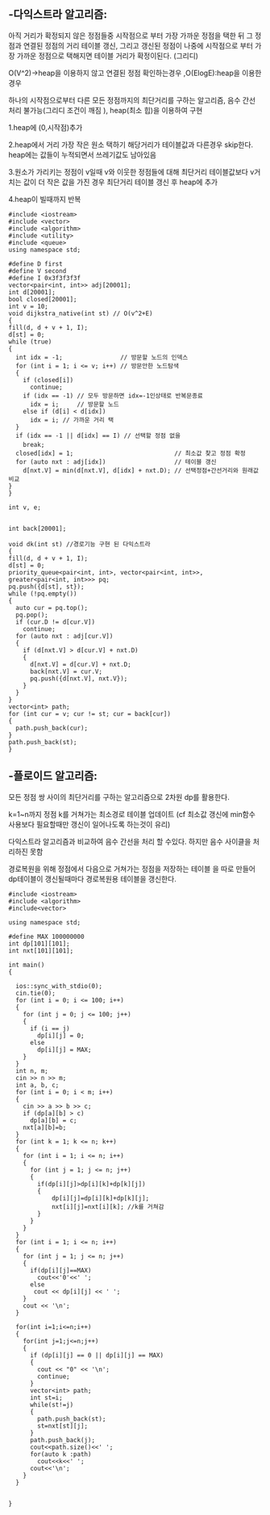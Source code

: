 -다익스트라 알고리즘:
-
아직 거리가 확정되지 않은 정점들중 시작점으로 부터 가장 가까운 정점을 택한 뒤 그 정점과 연결된 정점의 거리 테이블 갱신, 그리고 갱신된 정점이 나중에 시작점으로 부터 가장 가까운 정점으로 택해지면 테이블 거리가 확정이된다.  (그리디) 

O(V^2)->heap을 이용하지 않고 연결된 정점 확인하는경우   ,O(ElogE):heap을 이용한경우 

하나의 시작점으로부터 다른 모든 정점까지의 최단거리를 구하는 알고리즘, 음수 간선 처리 불가능(그리디 조건이 깨짐 ), heap(최소 힙)을 이용하여 구현 

  1.heap에 (0,시작점)추가 

  2.heap에서 거리 가장 작은 원소 택하기 해당거리가 테이블값과 다른경우 skip한다. heap에는 값들이 누적되면서 쓰레기값도 남아있음 

  3.원소가 가리키는 정점이 v일때 v와 이웃한 정점들에 대해 최단거리 테이블값보다 v거치는 값이 더 작은 값을 가진 경우 최단거리 테이블 갱신 후 heap에 추가 

  4.heap이 빌때까지 반복 
  ```
#include <iostream>
#include <vector>
#include <algorithm>
#include <utility>
#include <queue>
using namespace std;

#define D first
#define V second
#define I 0x3f3f3f3f
vector<pair<int, int>> adj[20001];
int d[20001];
bool closed[20001];
int v = 10;
void dijkstra_native(int st) // O(v^2+E)
{
  fill(d, d + v + 1, I);
  d[st] = 0;
  while (true)
  {
    int idx = -1;                // 방문할 노드의 인덱스
    for (int i = 1; i <= v; i++) // 방문안한 노드탐색
    {
      if (closed[i])
        continue;
      if (idx == -1) // 모두 방문하면 idx=-1인상태로 반복문종료
        idx = i;     // 방문할 노드
      else if (d[i] < d[idx])
        idx = i; // 가까운 거리 택
    }
    if (idx == -1 || d[idx] == I) // 선택할 정점 없을
      break;
    closed[idx] = 1;                            // 최소값 찾고 정점 확정
    for (auto nxt : adj[idx])                   // 테이블 갱신
      d[nxt.V] = min(d[nxt.V], d[idx] + nxt.D); // 선택정점+간선거리와 원래값 비교
  }
}

int v, e;


int back[20001];

void dk(int st) //경로기능 구현 된 다익스트라 
{
  fill(d, d + v + 1, I);
  d[st] = 0;
  priority_queue<pair<int, int>, vector<pair<int, int>>, greater<pair<int, int>>> pq;
  pq.push({d[st], st});
  while (!pq.empty())
  {
    auto cur = pq.top();
    pq.pop();
    if (cur.D != d[cur.V])
      continue;
    for (auto nxt : adj[cur.V])
    {
      if (d[nxt.V] > d[cur.V] + nxt.D)
      {
        d[nxt.V] = d[cur.V] + nxt.D;
        back[nxt.V] = cur.V;
        pq.push({d[nxt.V], nxt.V});
      }
    }
  }
  vector<int> path;
  for (int cur = v; cur != st; cur = back[cur])
  {
    path.push_back(cur);
  }
  path.push_back(st);
}
```
-플로이드 알고리즘: 
-
모든 정점 쌍 사이의 최단거리를 구하는 알고리즘으로 2차원 dp를 활용한다.

k=1~n까지 정점 k를 거쳐가는 최소경로 테이블 업데이트  (cf 최소값 갱신에 min함수 사용보다 필요할때만 갱신이 일어나도록 하는것이 유리)

 다익스트라 알고리즘과 비교하여 음수 간선을 처리 할 수있다. 하지만 음수 사이클을 처리하진 못함 

 경로복원을 위해 정점에서 다음으로 거쳐가는 정점을 저장하는 테이블 을 따로 만들어 dp테이블이 갱신될때마다  경로복원용 테이블을 갱신한다. 

```
#include <iostream>
#include <algorithm>
#include<vector>

using namespace std;

#define MAX 100000000
int dp[101][101];
int nxt[101][101];

int main()
{

  ios::sync_with_stdio(0);
  cin.tie(0);
  for (int i = 0; i <= 100; i++)
  {
    for (int j = 0; j <= 100; j++)
    {
      if (i == j)
        dp[i][j] = 0;
      else
        dp[i][j] = MAX;
    }
  }
  int n, m;
  cin >> n >> m;
  int a, b, c;
  for (int i = 0; i < m; i++)
  {
    cin >> a >> b >> c;
    if (dp[a][b] > c)
      dp[a][b] = c;
    nxt[a][b]=b;
  }
  for (int k = 1; k <= n; k++)
  {
    for (int i = 1; i <= n; i++)
    {
      for (int j = 1; j <= n; j++)
      {
        if(dp[i][j]>dp[i][k]+dp[k][j])
        {
            dp[i][j]=dp[i][k]+dp[k][j];
            nxt[i][j]=nxt[i][k]; //k를 거쳐감 
        }
      }
    }
  }
  for (int i = 1; i <= n; i++)
  {
    for (int j = 1; j <= n; j++)
    {
      if(dp[i][j]==MAX)
        cout<<'0'<<' ';
      else
       cout << dp[i][j] << ' ';
    }
    cout << '\n';
  }

  for(int i=1;i<=n;i++)
  {
    for(int j=1;j<=n;j++)
    {
      if (dp[i][j] == 0 || dp[i][j] == MAX)
      {
        cout << "0" << '\n';
        continue;
      }
      vector<int> path;
      int st=i;
      while(st!=j)
      {
        path.push_back(st);
        st=nxt[st][j];
      }
      path.push_back(j);
      cout<<path.size()<<' ';
      for(auto k :path)
        cout<<k<<' ';
      cout<<'\n';
    }
  }


}
```






